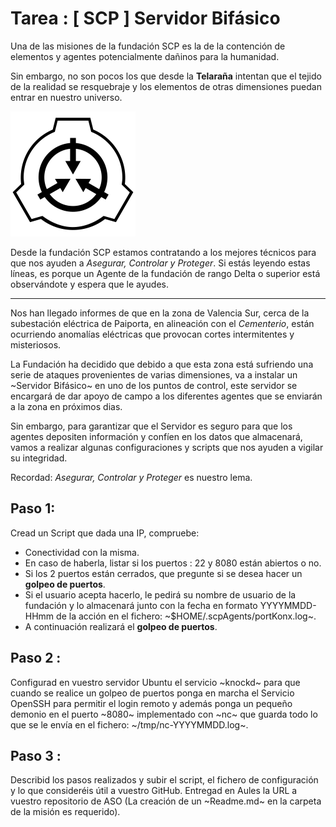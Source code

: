 # Tarea : [ SCP ] Servidor Bifásico

Una de las misiones de la fundación SCP es la de la contención de elementos
y agentes potencialmente dañinos para la humanidad. 

Sin embargo, no son pocos los que desde la **Telaraña** intentan que el tejido 
de la realidad se resquebraje y los elementos de otras dimensiones puedan 
entrar en nuestro universo.

<img src="./imgs/scp-logo-en-400.png" width="200" height="200">

Desde la fundación SCP estamos contratando a los mejores técnicos para que 
nos ayuden a *Asegurar, Controlar y Proteger*. Si estás leyendo estas líneas, 
es porque un Agente de la fundación de rango Delta o superior está observándote
y espera que le ayudes.

----

Nos han llegado informes de que en la zona de Valencia Sur, cerca de la subestación
eléctrica de Paiporta, en alineación con el *Cementerio*, están ocurriendo anomalías 
eléctricas que provocan cortes intermitentes y misteriosos.

La Fundación ha decidido que debido a que esta zona está sufriendo una serie 
de ataques provenientes de varias dimensiones, va a instalar un ~Servidor Bifásico~ 
en uno de los puntos de control, este servidor se encargará de dar apoyo de campo
a los diferentes agentes que se enviarán a la zona en próximos dias.

Sin embargo, para garantizar que el Servidor es seguro para que los agentes 
depositen información y confíen en los datos que almacenará, vamos a realizar 
algunas configuraciones y scripts que nos ayuden a vigilar su integridad.

Recordad: *Asegurar, Controlar y Proteger* es nuestro lema.

## Paso 1:

Cread un Script que dada una IP, compruebe:

- Conectividad con la misma.
- En caso de haberla, listar si los puertos : 22 y 8080 están abiertos o no.
- Si los 2 puertos están cerrados, que pregunte si se desea hacer un **golpeo de puertos**.
- Si el usuario acepta hacerlo, le pedirá su nombre de usuario de la fundación y lo almacenará
  junto con la fecha en formato YYYYMMDD-HHmm de la acción en el fichero: ~$HOME/.scpAgents/portKonx.log~.
- A continuación realizará el **golpeo de puertos**.

## Paso 2 :

Configurad en vuestro servidor Ubuntu el servicio ~knockd~ para que cuando se realice un golpeo de puertos
ponga en marcha el Servicio OpenSSH para permitir el login remoto y además ponga un pequeño demonio
en el puerto ~8080~ implementado con ~nc~ que guarda todo lo que se le envía en el fichero: ~/tmp/nc-YYYYMMDD.log~. 

## Paso 3 : 

Describid los pasos realizados y subir el script, el fichero de configuración y lo que consideréis útil a
vuestro GitHub. Entregad en Aules la URL a vuestro repositorio de ASO (La creación de un ~Readme.md~ en la carpeta de la misión es requerido).


